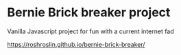 # Bernie Brick breaker project

Vanilla Javascript project for fun with a current internet fad

https://roshroslin.github.io/bernie-brick-breaker/
